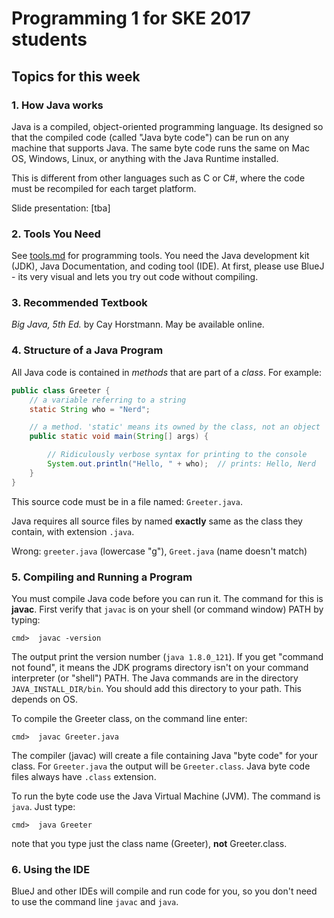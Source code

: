 # Programming 1 for SKE 2017 students

## Topics for this week

### 1. How Java works

Java is a compiled, object-oriented programming language.
Its designed so that the compiled code (called "Java byte code")
can be run on any machine that supports Java.  The same byte code
runs the same on Mac OS, Windows, Linux, or anything with the Java
Runtime installed.

This is different from other languages such as C or C#, 
where the code must be recompiled for each target platform.

Slide presentation: [tba]

### 2. Tools You Need

See [tools.md](tools.md) for programming tools. You need the Java development kit (JDK), Java Documentation, and coding tool (IDE). At first, please use BlueJ - its very visual and lets you try out code without compiling.

### 3. Recommended Textbook

*Big Java, 5th Ed.* by Cay Horstmann.  May be available online.

### 4. Structure of a Java Program

All Java code is contained in *methods* that are part of a *class*.
For example:
```java
public class Greeter {
    // a variable referring to a string
    static String who = "Nerd";

    // a method. 'static' means its owned by the class, not an object
    public static void main(String[] args) {

        // Ridiculously verbose syntax for printing to the console
        System.out.println("Hello, " + who);  // prints: Hello, Nerd
    }
}
```

This source code must be in a file named: `Greeter.java`.

Java requires all source files by named **exactly** same as the class they contain, with extension `.java`.

Wrong: `greeter.java` (lowercase "g"), `Greet.java` (name doesn't match)

### 5. Compiling and Running a Program

You must compile Java code before you can run it. The command for this is **javac**. First verify that `javac` is on your shell (or command window) PATH by typing:
```
cmd>  javac -version
```
The output print the version number (`java 1.8.0_121`).
If you get "command not found", it means the JDK programs directory isn't on your command interpreter (or "shell") PATH.  The Java commands are in the directory `JAVA_INSTALL_DIR/bin`.  You should add this directory to your path. This depends on OS.

To compile the Greeter class, on the command line enter:
```
cmd>  javac Greeter.java
```

The compiler (javac) will create a file containing Java "byte code" for your class. For `Greeter.java` the output will be `Greeter.class`.  Java byte code files always have `.class` extension.

To run the byte code use the Java Virtual Machine (JVM).  The command is `java`.  Just type:
```
cmd>  java Greeter
```
note that you type just the class name (Greeter), **not** Greeter.class.

### 6. Using the IDE

BlueJ and other IDEs will compile and run code for you, so you don't need to use the command line `javac` and `java`.
